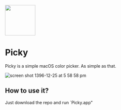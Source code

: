 <img width="100" src="https://user-images.githubusercontent.com/2157285/37525976-817ef180-2943-11e8-9aeb-7c9e55aac130.png">

# Picky

Picky is a simple macOS color picker. As simple as that.

![screen shot 1396-12-25 at 5 58 58 pm](https://user-images.githubusercontent.com/2157285/37526073-bbde7bb6-2943-11e8-9ae4-414e9c768090.png)

## How to use it?
Just download the repo and run `Picky.app"